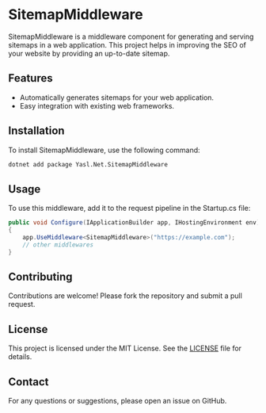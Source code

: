 # SitemapMiddleware

SitemapMiddleware is a middleware component for generating and serving sitemaps in a web application. This project helps in improving the SEO of your website by providing an up-to-date sitemap.

## Features

- Automatically generates sitemaps for your web application.
- Easy integration with existing web frameworks.

## Installation

To install SitemapMiddleware, use the following command:

```sh
dotnet add package Yasl.Net.SitemapMiddleware
```

## Usage

To use this middleware, add it to the request pipeline in the Startup.cs file:
```csharp
public void Configure(IApplicationBuilder app, IHostingEnvironment env)
{
    app.UseMiddleware<SitemapMiddleware>("https://example.com");
    // other middlewares
}
```

## Contributing

Contributions are welcome! Please fork the repository and submit a pull request.

## License

This project is licensed under the MIT License. See the [LICENSE](LICENSE) file for details.

## Contact

For any questions or suggestions, please open an issue on GitHub.

